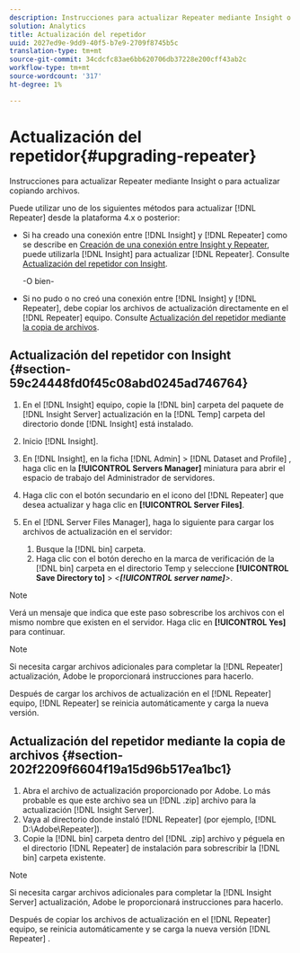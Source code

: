 ```yaml
---
description: Instrucciones para actualizar Repeater mediante Insight o para actualizar copiando archivos.
solution: Analytics
title: Actualización del repetidor
uuid: 2027ed9e-9dd9-40f5-b7e9-2709f8745b5c
translation-type: tm+mt
source-git-commit: 34cdcfc83ae6bb620706db37228e200cff43ab2c
workflow-type: tm+mt
source-wordcount: '317'
ht-degree: 1%

---
```



# Actualización del repetidor{#upgrading-repeater}

Instrucciones para actualizar Repeater mediante Insight o para actualizar copiando archivos.

Puede utilizar uno de los siguientes métodos para actualizar [!DNL Repeater] desde la plataforma 4.x o posterior:

* Si ha creado una conexión entre [!DNL Insight] y [!DNL Repeater] como se describe en [Creación de una conexión entre Insight y Repeater](../../../../home/c-inst-svr/c-rptr-fntly/c-cnfg-rptr-fntly/t-crt-conn-ins-rptr.md#task-785bfe5f0e31484683e4345038add118), puede utilizarla [!DNL Insight] para actualizar [!DNL Repeater]. Consulte [Actualización del repetidor con Insight](../../../../home/c-inst-svr/c-upgrd-uninst-sftwr/c-upgrd-sftwr/c-upgrd-rptr.md#section-59c24448fd0f45c08abd0245ad746764).

   -O bien-

* Si no pudo o no creó una conexión entre [!DNL Insight] y [!DNL Repeater], debe copiar los archivos de actualización directamente en el [!DNL Repeater] equipo. Consulte [Actualización del repetidor mediante la copia de archivos](../../../../home/c-inst-svr/c-upgrd-uninst-sftwr/c-upgrd-sftwr/c-upgrd-rptr.md#section-202f2209f6604f19a15d96b517ea1bc1).

## Actualización del repetidor con Insight {#section-59c24448fd0f45c08abd0245ad746764}

1. En el [!DNL Insight] equipo, copie la [!DNL bin] carpeta del paquete de [!DNL Insight Server] actualización en la [!DNL Temp] carpeta del directorio donde [!DNL Insight] está instalado.
1. Inicio [!DNL Insight].
1. En [!DNL Insight], en la ficha [!DNL Admin] > [!DNL Dataset and Profile] , haga clic en la **[!UICONTROL Servers Manager]** miniatura para abrir el espacio de trabajo del Administrador de servidores.
1. Haga clic con el botón secundario en el icono del [!DNL Repeater] que desea actualizar y haga clic en **[!UICONTROL Server Files]**.
1. En el [!DNL Server Files Manager], haga lo siguiente para cargar los archivos de actualización en el servidor:

   1. Busque la [!DNL bin] carpeta.
   1. Haga clic con el botón derecho en la marca de verificación de la [!DNL bin] carpeta en el directorio Temp y seleccione **[!UICONTROL Save Directory to]** > *&lt;**[!UICONTROL server name]**>*.

>[!NOTE]
>
>Verá un mensaje que indica que este paso sobrescribe los archivos con el mismo nombre que existen en el servidor. Haga clic en **[!UICONTROL Yes]** para continuar.

>[!NOTE]
>
>Si necesita cargar archivos adicionales para completar la [!DNL Repeater] actualización, Adobe le proporcionará instrucciones para hacerlo.

Después de cargar los archivos de actualización en el [!DNL Repeater] equipo, [!DNL Repeater] se reinicia automáticamente y carga la nueva versión.

## Actualización del repetidor mediante la copia de archivos {#section-202f2209f6604f19a15d96b517ea1bc1}

1. Abra el archivo de actualización proporcionado por Adobe. Lo más probable es que este archivo sea un [!DNL .zip] archivo para la actualización [!DNL Insight Server].
1. Vaya al directorio donde instaló [!DNL Repeater] (por ejemplo, [!DNL D:\Adobe\Repeater]).
1. Copie la [!DNL bin] carpeta dentro del [!DNL .zip] archivo y péguela en el directorio [!DNL Repeater] de instalación para sobrescribir la [!DNL bin] carpeta existente.

>[!NOTE]
>
>Si necesita cargar archivos adicionales para completar la [!DNL Insight Server] actualización, Adobe le proporcionará instrucciones para hacerlo.

Después de copiar los archivos de actualización en el [!DNL Repeater] equipo, se reinicia automáticamente y se carga la nueva versión [!DNL Repeater] .
